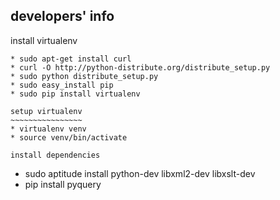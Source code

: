 developers' info
----------------

install virtualenv
~~~~~~~~~~~~~~~~~~
* sudo apt-get install curl
* curl -O http://python-distribute.org/distribute_setup.py
* sudo python distribute_setup.py 
* sudo easy_install pip
* sudo pip install virtualenv

setup virtualenv
~~~~~~~~~~~~~~~~
* virtualenv venv
* source venv/bin/activate

install dependencies
~~~~~~~~~~~~~~~~~~~~
* sudo aptitude install python-dev libxml2-dev libxslt-dev
* pip install pyquery
